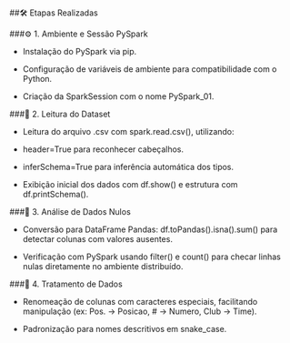 
##🛠️ Etapas Realizadas

###⚙️ 1. Ambiente e Sessão PySpark

* Instalação do PySpark via pip.

* Configuração de variáveis de ambiente para compatibilidade com o Python.

* Criação da SparkSession com o nome PySpark_01.


###📂 2. Leitura do Dataset

* Leitura do arquivo .csv com spark.read.csv(), utilizando:

* header=True para reconhecer cabeçalhos.

* inferSchema=True para inferência automática dos tipos.

* Exibição inicial dos dados com df.show() e estrutura com df.printSchema().


###🧪 3. Análise de Dados Nulos

* Conversão para DataFrame Pandas: df.toPandas().isna().sum() para detectar colunas com valores ausentes.

* Verificação com PySpark usando filter() e count() para checar linhas nulas diretamente no ambiente distribuído.


###🧹 4. Tratamento de Dados
* Renomeação de colunas com caracteres especiais, facilitando manipulação (ex: Pos. → Posicao, # → Numero, Club → Time).

* Padronização para nomes descritivos em snake_case.

